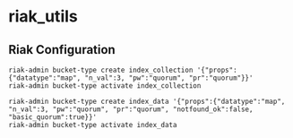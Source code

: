 # riak_utils

## Riak Configuration

```shell
riak-admin bucket-type create index_collection '{"props":{"datatype":"map", "n_val":3, "pw":"quorum", "pr":"quorum"}}'
riak-admin bucket-type activate index_collection
```

```shell
riak-admin bucket-type create index_data '{"props":{"datatype":"map", "n_val":3, "pw":"quorum", "pr":"quorum", "notfound_ok":false, "basic_quorum":true}}'
riak-admin bucket-type activate index_data
```


